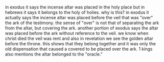 in exodus it says the incense altar was placed in the holy place but in hebrews
it says it belongs to the holy of holies. why is this? in exodus it actually says
the incense altar was placed before the veil that was "over" the ark of the testimony.
the sense of "over" is not that of separating the ark from the altar, but covering
the ark. another portion of exodus says the altar was placed before the ark without reference
to the veil. we know when christ died the veil was rent and also in revelation we see
the golden altar before the throne. this shows that they belong together and it was
only the old dispensation that caused a covered to be placed over the ark. 1 kings
also mentions the altar belonged to the "oracle."
